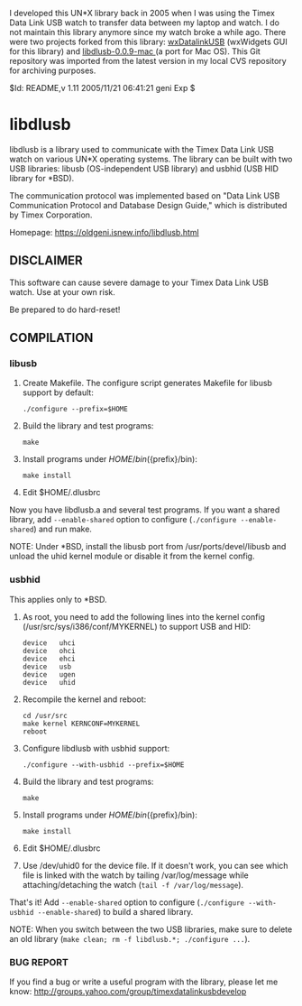 I developed this UN*X library back in 2005 when I was using the Timex Data Link USB watch to transfer data between my laptop and watch. I do not maintain this library anymore since my watch broke a while ago. There were two projects forked from this library: [wxDatalinkUSB](http://wxdlusb.sourceforge.net) (wxWidgets GUI for this library) and [libdlusb-0.0.9-mac
](https://github.com/trishume/libdlusb-0.0.9-mac) (a port for Mac OS). This Git repository was imported from the latest version in my local CVS repository for archiving purposes.


$Id: README,v 1.11 2005/11/21 06:41:21 geni Exp $

# libdlusb

libdlusb is a library used to communicate with the Timex Data Link USB watch on
various UN*X operating systems.  The library can be built with two USB
libraries: libusb (OS-independent USB library) and usbhid (USB HID library for
*BSD).

The communication protocol was implemented based on "Data Link USB
Communication Protocol and Database Design Guide," which is distributed by
Timex Corporation.

Homepage: https://oldgeni.isnew.info/libdlusb.html


## DISCLAIMER

This software can cause severe damage to your Timex Data Link USB watch.  Use
at your own risk.

Be prepared to do hard-reset!


## COMPILATION

### libusb

1. Create Makefile.  The configure script generates Makefile for libusb support
   by default:
   ```
   ./configure --prefix=$HOME
   ```
2. Build the library and test programs:
   ```
   make
   ```
3. Install programs under $HOME/bin (${prefix}/bin):
   ```
   make install
   ```
4. Edit $HOME/.dlusbrc

Now you have libdlusb.a and several test programs.  If you want a shared
library, add `--enable-shared` option to configure (`./configure --enable-shared`)
and run make.

NOTE: Under *BSD, install the libusb port from /usr/ports/devel/libusb and
unload the uhid kernel module or disable it from the kernel config.


### usbhid

This applies only to *BSD.

1. As root, you need to add the following lines into the kernel config
   (/usr/src/sys/i386/conf/MYKERNEL) to support USB and HID:
   ```
   device	uhci
   device	ohci
   device	ehci
   device	usb
   device	ugen
   device	uhid
   ```
2. Recompile the kernel and reboot:
   ```
   cd /usr/src
   make kernel KERNCONF=MYKERNEL
   reboot
   ```
3. Configure libdlusb with usbhid support:
   ```
   ./configure --with-usbhid --prefix=$HOME
   ```
4. Build the library and test programs:
   ```
   make
   ```
5. Install programs under $HOME/bin (${prefix}/bin):
   ```
   make install
   ```
6. Edit $HOME/.dlusbrc

7. Use /dev/uhid0 for the device file.  If it doesn't work, you can see which
   file is linked with the watch by tailing /var/log/message while
   attaching/detaching the watch (`tail -f /var/log/message`).

That's it!  Add `--enable-shared` option to configure (`./configure --with-usbhid
--enable-shared`) to build a shared library.

NOTE: When you switch between the two USB libraries, make sure to delete an old
library (`make clean; rm -f libdlusb.*; ./configure ...`).


### BUG REPORT

If you find a bug or write a useful program with the library, please let me
know: http://groups.yahoo.com/group/timexdatalinkusbdevelop
